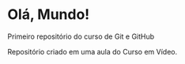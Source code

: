 # Olá, Mundo!
 Primeiro repositório do curso de Git e GitHub

 Repositório criado em uma aula do Curso em Vídeo.
